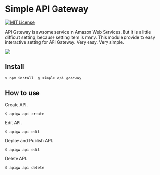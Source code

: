 # Simple API Gateway
[![MIT License](http://img.shields.io/badge/license-MIT-blue.svg?style=flat)](LICENSE)

API Gateway is awsome service in Amazon Web Services. But It is a little difficult setting, because setting item is many.
This module provide to easy interactive setting for API Gateway. Very easy. Very simple.

<img src="https://raw.githubusercontent.com/horike37/simple-api-gateway/sample/samplescreen-1.gif" />

## Install

    $ npm install -g simple-api-gateway

## How to use
Create API.

    $ apigw api create
    
Edit API.

    $ apigw api edit

Deploy and Publish API.

    $ apigw api edit
    
Delete API.

    $ apigw api delete

